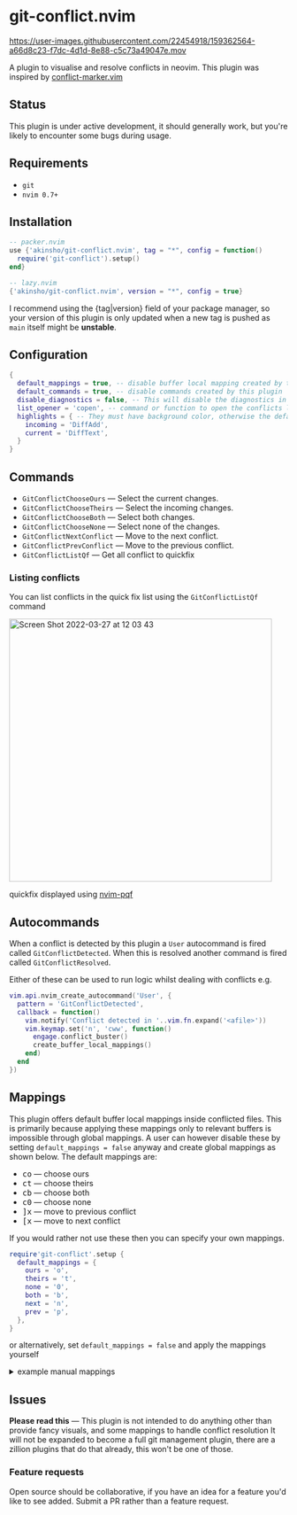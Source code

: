 # git-conflict.nvim

https://user-images.githubusercontent.com/22454918/159362564-a66d8c23-f7dc-4d1d-8e88-c5c73a49047e.mov

A plugin to visualise and resolve conflicts in neovim.
This plugin was inspired by [conflict-marker.vim](https://github.com/rhysd/conflict-marker.vim)

## Status

This plugin is under active development, it should generally work, but you're likely to
encounter some bugs during usage.

## Requirements

- `git`
- `nvim 0.7+`

## Installation

```lua
-- packer.nvim
use {'akinsho/git-conflict.nvim', tag = "*", config = function()
  require('git-conflict').setup()
end}

-- lazy.nvim
{'akinsho/git-conflict.nvim', version = "*", config = true}
```

I recommend using the {tag|version} field of your package manager, so your version of this plugin is only updated when a new tag is pushed as `main` itself might be **unstable**.

## Configuration

```lua
{
  default_mappings = true, -- disable buffer local mapping created by this plugin
  default_commands = true, -- disable commands created by this plugin
  disable_diagnostics = false, -- This will disable the diagnostics in a buffer whilst it is conflicted
  list_opener = 'copen', -- command or function to open the conflicts list
  highlights = { -- They must have background color, otherwise the default color will be used
    incoming = 'DiffAdd',
    current = 'DiffText',
  }
}
```

## Commands

- `GitConflictChooseOurs` — Select the current changes.
- `GitConflictChooseTheirs` — Select the incoming changes.
- `GitConflictChooseBoth` — Select both changes.
- `GitConflictChooseNone` — Select none of the changes.
- `GitConflictNextConflict` — Move to the next conflict.
- `GitConflictPrevConflict` — Move to the previous conflict.
- `GitConflictListQf` — Get all conflict to quickfix

### Listing conflicts

You can list conflicts in the quick fix list using the `GitConflictListQf` command

<img width="475" alt="Screen Shot 2022-03-27 at 12 03 43" src="https://user-images.githubusercontent.com/22454918/160278511-705a0361-a387-4fc1-8b20-bd799bf85b82.png">

quickfix displayed using [nvim-pqf](https://gitlab.com/yorickpeterse/nvim-pqf)

## Autocommands

When a conflict is detected by this plugin a `User` autocommand is fired
called `GitConflictDetected`. When this is resolved another command is
fired called `GitConflictResolved`.

Either of these can be used to run logic whilst dealing with conflicts
e.g.

```lua
vim.api.nvim_create_autocommand('User', {
  pattern = 'GitConflictDetected',
  callback = function()
    vim.notify('Conflict detected in '..vim.fn.expand('<afile>'))
    vim.keymap.set('n', 'cww', function()
      engage.conflict_buster()
      create_buffer_local_mappings()
    end)
  end
})

```

## Mappings

This plugin offers default buffer local mappings inside conflicted files. This is primarily because applying these mappings only to relevant buffers
is impossible through global mappings. A user can however disable these by setting `default_mappings = false` anyway and create global mappings as shown below.
The default mappings are:

- <kbd>c</kbd><kbd>o</kbd> — choose ours
- <kbd>c</kbd><kbd>t</kbd> — choose theirs
- <kbd>c</kbd><kbd>b</kbd> — choose both
- <kbd>c</kbd><kbd>0</kbd> — choose none
- <kbd>]</kbd><kbd>x</kbd> — move to previous conflict
- <kbd>[</kbd><kbd>x</kbd> — move to next conflict

If you would rather not use these then you can specify your own mappings.

```lua
require'git-conflict'.setup {
  default_mappings = {
    ours = 'o',
    theirs = 't',
    none = '0',
    both = 'b',
    next = 'n',
    prev = 'p',
  },
}
```

or alternatively, set `default_mappings = false` and apply the mappings yourself

<details><summary>example manual mappings</summary>

```lua
vim.keymap.set('n', 'co', '<Plug>(git-conflict-ours)')
vim.keymap.set('n', 'ct', '<Plug>(git-conflict-theirs)')
vim.keymap.set('n', 'cb', '<Plug>(git-conflict-both)')
vim.keymap.set('n', 'c0', '<Plug>(git-conflict-none)')
vim.keymap.set('n', ']x', '<Plug>(git-conflict-prev-conflict)')
vim.keymap.set('n', '[x', '<Plug>(git-conflict-next-conflict)')
```

</details>

## Issues

**Please read this** — This plugin is not intended to do anything other than provide fancy visuals, and some mappings to handle conflict resolution
It will not be expanded to become a full git management plugin, there are a zillion plugins that do that already, this won't be one of those.

### Feature requests

Open source should be collaborative, if you have an idea for a feature you'd like to see added. Submit a PR rather than a feature request.
